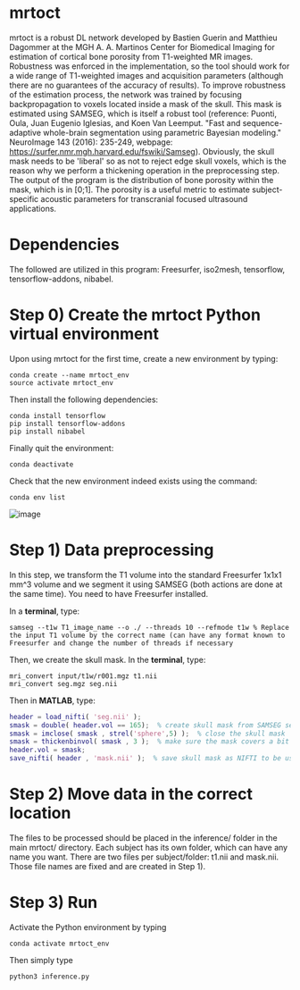 # mrtoct
mrtoct is a robust DL network developed by Bastien Guerin and Matthieu Dagommer at the MGH A. A. Martinos Center for Biomedical Imaging for estimation of cortical bone porosity from T1-weighted MR images. Robustness was enforced in the implementation, so the tool should work for a wide range of T1-weighted images and acquisition parameters (although there are no guarantees of the accuracy of results). To improve robustness of the estimation process, the network was trained by focusing backpropagation to voxels located inside a mask of the skull. This mask is estimated using SAMSEG, which is itself a robust tool (reference: Puonti, Oula, Juan Eugenio Iglesias, and Koen Van Leemput. "Fast and sequence-adaptive whole-brain segmentation using parametric Bayesian modeling." NeuroImage 143 (2016): 235-249, webpage: https://surfer.nmr.mgh.harvard.edu/fswiki/Samseg). Obviously, the skull mask needs to be 'liberal' so as not to reject edge skull voxels, which is the reason why we perform a thickening operation in the preprocessing step. The output of the program is the distribution of bone porosity within the mask, which is in [0;1]. The porosity is a useful metric to estimate subject-specific acoustic parameters for transcranial focused ultrasound applications.

# Dependencies
The followed are utilized in this program: Freesurfer, iso2mesh, tensorflow, tensorflow-addons, nibabel.

# Step 0) Create the mrtoct Python virtual environment
Upon using mrtoct for the first time, create a new environment by typing:
```
conda create --name mrtoct_env
source activate mrtoct_env
```

Then install the following dependencies:
```
conda install tensorflow
pip install tensorflow-addons
pip install nibabel
```

Finally quit the environment:
```
conda deactivate
```

Check that the new environment indeed exists using the command:
```
conda env list
```
![image](https://github.com/parkerkotlarz/mrtoct/assets/157265957/1af89de8-6f1e-4521-aac8-c14c67e77f36)

# Step 1) Data preprocessing

In this step, we transform the T1 volume into the standard Freesurfer 1x1x1 mm^3 volume and we segment it using SAMSEG (both actions are done at the same time). You need to have Freesurfer installed. 

In a **terminal**, type:
```
samseg --t1w T1_image_name --o ./ --threads 10 --refmode t1w % Replace the input T1 volume by the correct name (can have any format known to Freesurfer and change the number of threads if necessary
```

Then, we create the skull mask. In the **terminal**, type:
```
mri_convert input/t1w/r001.mgz t1.nii
mri_convert seg.mgz seg.nii
```

Then in **MATLAB**, type:
``` MATLAB
header = load_nifti( 'seg.nii' );
smask = double( header.vol == 165);  % create skull mask from SAMSEG segmentation output
smask = imclose( smask , strel('sphere',5) );  % close the skull mask
smask = thickenbinvol( smask , 3 );  % make sure the mask covers a bit more than the actual skull (liberal mask), this step requires the iso2mesh open-source Matlab package
header.vol = smask;
save_nifti( header , 'mask.nii' );  % save skull mask as NIFTI to be used as input to mrtoct
```

# Step 2) Move data in the correct location 
The files to be processed should be placed in the inference/ folder in the main mrtoct/ directory. Each subject has its own folder, which can have any name you want. There are two files per subject/folder: t1.nii and mask.nii. Those file names are fixed and are created in Step 1).

# Step 3) Run
Activate the Python environment by typing 
```
conda activate mrtoct_env
```

Then simply type 
```
python3 inference.py
```

















